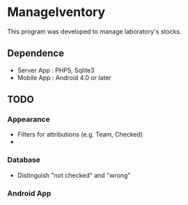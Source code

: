# ManageIventory

This program was developed to manage laboratory's stocks.

## Dependence

* Server App : PHP5, Sqlite3
* Mobile App : Android 4.0 or later

## TODO
### Appearance
* Filters for attributions (e.g. Team, Checked)
* 

### Database
* Distinguish "not checked" and "wrong"

### Android App
